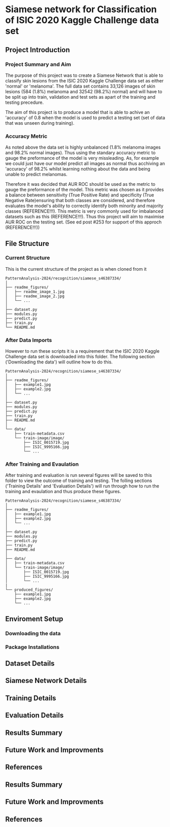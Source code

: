 # Siamese network for Classification of ISIC 2020 Kaggle Challenge data set
## Project Introduction
### Project Summary and Aim
The purpose of this project was to create a Siamese Network that is able to classify skin lesions from the ISIC 2020 Kaggle Challenge data set as either 'normal' or 'melanoma'. The full data set contains 33,126 images of skin lesions  (584 (1.8%) melanoma and 32542 (98.2%) normal) and will have to be split up into train, validation and test sets as apart of the training and testing precedure. 

The aim of this project is to produce a model that is able to achive an 'accuracy' of 0.8 when the model is used to predict a testing set (set of data that was unseen during training).

### Accuracy  Metric
As noted above the data set is highly unbalanced (1.8% melanoma images and 98.2% normal images). Thus using the standary accuracy metric to gauge the preformance of the model is very missleading. As, for example we could just have our model predict all images as normal thus acchiving an 'accuracy' of 98.2% whilst learning nothing about the data and being unable to predict melanomas.

Therefore it was decided that AUR ROC should be used as the metric to gauge the preformance of the model. This metric was chosen as it provides a balance between sensitivity (True Positive Rate) and specificity (True Negative Rate)ensuring that both classes are considered, and therefore evaluates the model's ability to correctly identify both minority and majority classes (REFERENCE!!!). This metric is very commonly used for imbalanced datasets such as this (REFERENCE!!!). Thus this project will aim to maximise AUR ROC on the testing set. (See ed post #253 for support of this approch (REFERENCE!!!))

## File Structure
### Current Structure
This is the current structure of the project as is when cloned from it
```
PatternAnalysis-2024/recognition/siamese_s46387334/
│
├── readme_figures/
│   ├── readme_image_1.jpg
│   ├── readme_image_2.jpg
│   └── ...
│
├── dataset.py
├── modules.py
├── predict.py
├── train.py
└── README.md
```

### After Data Imports
However to run these scripts it is a requirement that the ISIC 2020 Kaggle Challenge data set is downloaded into this folder. The following section ('Downloading the data') will outline how to do this.
```
PatternAnalysis-2024/recognition/siamese_s46387334/
│
├── readme_figures/
│   ├── example1.jpg
│   ├── example2.jpg
│   └── ...
│
├── dataset.py
├── modules.py
├── predict.py
├── train.py
├── README.md
│
└── data/
    ├── train-metadata.csv
    └── train-image/image/
        ├── ISIC_0015719.jpg
        ├── ISIC_9995166.jpg
        └── ...
```

### After Training and Evaulation
After training and evaluation is run several figures will be saved to this folder to view the outcome of training and testing. The folling sections ('Training Details' and 'Evaluation Details') will  run through how to run the training and evaulation and thus produce these figures.
```
PatternAnalysis-2024/recognition/siamese_s46387334/
│
├── readme_figures/
│   ├── example1.jpg
│   ├── example2.jpg
│   └── ...
│
├── dataset.py
├── modules.py
├── predict.py
├── train.py
├── README.md
│
├── data/
│   ├── train-metadata.csv
│   └── train-image/image/
│       ├── ISIC_0015719.jpg
│       ├── ISIC_9995166.jpg
│       └── ...
|
└── produced_figures/
    ├── example1.jpg
    ├── example2.jpg
    └── ...

```



## Enviroment Setup
### Downloading the data



### Package Installations






## Dataset Details





## Siamese Network Details



## Training Details




## Evaluation Details





## Results Summary



## Future Work and Improvments



## References







## Results Summary



## Future Work and Improvments



## References

